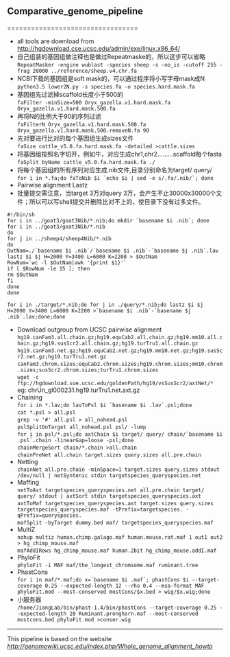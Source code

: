 ## Comparative_genome_pipeline
=================================
* all tools are download from http://hgdownload.cse.ucsc.edu/admin/exe/linux.x86_64/ </br>
* 自己组装的基因组做注释也是做过Repeatmaske的，所以这步可以省略<br>
```RepeatMasker -engine wublast -species sheep -s -no_is -cutoff 255 -frag 20000 ../reference/sheep.v4.chr.fa```</br>
* NCBI下载的基因组是soft mask的，可以通过程序将小写字母mask成N<br>
```python3.5 lower2N.py -s species.fa -o species.hard.mask.fa```<br>
* 基因组先过滤掉scaffold长度小于500的<br>
```faFilter -minSize=500 Oryx_gazella.v1.hard.mask.fa Oryx_gazella.v1.hard.mask.500.fa```<br>
* 再将N的比例大于90的序列过滤<br>
```faFilterN Oryx_gazella.v1.hard.mask.500.fa Oryx_gazella.v1.hard.mask.500.removeN.fa 90```<br>
* 先对要进行比对的每个基因组生成sizes文件<br>
```faSize cattle_v5.0.fa.hard.mask.fa -detailed >cattle.sizes```<br>
* 将基因组按照名字切开，例如牛，对应生成chr1,chr2………scaffold每个fasta<br>
```faSplit byName cattle_v5.0.fa.hard.mask.fa ./```<br>
* 将每个基因组的所有序列对应生成.nib文件,目录分别命名为target/ query/<br>
```for i in *.fa;do faToNib $i `echo $i | sed -e s/.fa/.nib/`; done```<br>
* Pairwise alignment Lastz<br>
* 批量提交需注意，当target 3万对query 3万，会产生不止30000x30000个文件；所以可以写shell提交并删除比对不上的，使目录下没有过多文件。<br>
```Shell
#!/bin/sh
for i in ../goat3/goat3Nib/*.nib;do mkdir `basename $i .nib`; done
for i in ../goat3/goat3Nib/*.nib
do
for j in ../sheep4/sheep4Nib/*.nib
do
OutNam=./`basename $i .nib`/`basename $i .nib`-`basename $j .nib`.lav
lastz $i $j H=2000 Y=3400 L=6000 K=2200 > $OutNam
RowNum=`wc -l $OutNam|awk '{print $1}'`
if [ $RowNum -le 15 ]; then
rm $OutNam
fi
done
done
```
```for i in ./target/*.nib;do for j in ./query/*.nib;do lastz $i $j H=2000 Y=3400 L=6000 K=2200 >`basename $i .nib`-`basename $j .nib`.lav;done;done```<br>
* Download outgroup from UCSC pairwise alignment<br>
```hg19.canFam3.all.chain.gz;hg19.equCab2.all.chain.gz;hg19.mm10.all.chain.gz;hg19.susScr2.all.chain.gz;hg19.turTru1.all.chain.gz```<br>
```hg19.canFam3.net.gz;hg19.equCab2.net.gz;hg19.mm10.net.gz;hg19.susScr2.net.gz;hg19.turTru1.net.gz```<br>
```canFam3.chrom.sizes;equCab2.chrom.sizes;hg19.chrom.sizes;mm10.chrom.sizes;susScr2.chrom.sizes;turTru1.chrom.sizes```<br>
```wget -c ftp://hgdownload.soe.ucsc.edu/goldenPath/hg19/vsSusScr2/axtNet/* ``` <br>
	eg: chrUn_gl000231.hg19.turTru1.net.axt.gz<br>
* Chaining <br>
```for i in *.lav;do lavToPsl $i `basename $i .lav`.psl;done```<br>
```cat *.psl > all.psl```<br>
```grep -v '#' all.psl > all_nohead.psl```<br>
```pslSplitOnTarget all_nohead.psl psl/ -lump```<br>
```for i in psl/*.psl;do axtChain $i target/ query/ chain/`basename $i .psl`.chain -linearGap=loose -psl;done```<br>
```chainMergeSort chain/*.chain >all.chain```<br>
```chainPreNet all.chain target.sizes query.sizes all.pre.chain```<br>
* Netting<br>
```chainNet all.pre.chain -minSpace=1 target.sizes query.sizes stdout /dev/null | netSyntenic stdin targetspecies_queryspecies.net```<br>
* Maffing <br>
```netToAxt targetspecies_queryspecies.net all.pre.chain target/ query/ stdout | axtSort stdin targetspecies_queryspecies.axt```<br>
```axtToMaf targetspecies_queryspecies.axt target.sizes query.sizes targetspecies_queryspecies.maf -tPrefix=targetspecies. -qPrefix=queryspecies.```<br>
```mafSplit -byTarget dummy.bed maf/ targetspecies_queryspecies.maf```<br>
* MultiZ <br>
```nohup multiz human.chimp.galago.maf human.mouse.rat.maf 1 out1 out2 > hg_chimp_mouse.maf```<br>
```mafAddIRows hg_chimp_mouse.maf human.2bit hg_chimp_mouse.addI.maf```
* PhyloFit<br>
```phyloFit -i MAF maf/the_longest_chromsome.maf ruminant.tree```<br>
* PhastCons <br>
```for i in maf/*.maf;do x=`basename $i .maf`; phastCons $i --target-coverage 0.25 --expected-length 12 --rho 0.4 --msa-format MAF phyloFit.mod --most-conserved mostCons/$x.bed > wig/$x.wig;done```<br>
* 小服务器</br>
```/home/JiangLab/bin/phast-1.4/bin/phastCons --target-coverage 0.25 --expected-length 20 Ruminant.pronghorn.maf --most-conserved mostcons.bed phyloFit.mod >conser.wig```</br>
_______________________________________________________________________________________________________________
This pipeline is based on the website *http://genomewiki.ucsc.edu/index.php/Whole_genome_alignment_howto*		
